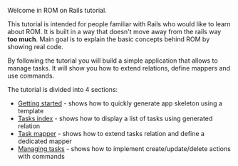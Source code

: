 Welcome in ROM on Rails tutorial.

This tutorial is intended for people familiar with Rails who would like to learn
about ROM. It is built in a way that doesn't move away from the rails way **too
much**. Main goal is to explain the basic concepts behind ROM by showing real
code.

By following the tutorial you will build a simple application that allows to
manage tasks. It will show you how to extend relations, define mappers and use
commands.

The tutorial is divided into 4 sections:

* [Getting started](/tutorials/rails/getting-started) - shows how to quickly generate app skeleton using a template
* [Tasks index](/tutorials/rails/tasks-index) - shows how to display a list of tasks using generated relation
* [Task mapper](/tutorials/rails/task-mapper) - shows how to extend tasks relation and define a dedicated mapper
* [Managing tasks](/tutorials/rails/managing-tasks) - shows how to implement create/update/delete actions with commands
